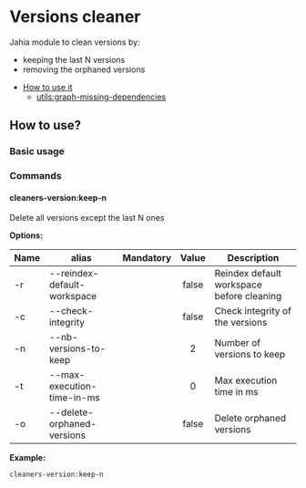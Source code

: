 # Versions cleaner
Jahia module to clean versions by: 
 - keeping the last N versions
 - removing the orphaned versions
 
* [How to use it](#how-to-use)
    * [utils:graph-missing-dependencies](#utils-graph-missing-dependencies)

## <a name="how-to-use"></a>How to use?

### Basic usage
### Commands
#### <a name="cleaners-version:keep-n"></a>cleaners-version:keep-n
Delete all versions except the last N ones

**Options:**

Name | alias | Mandatory | Value | Description
 --- | --- | :---: | :---: | ---
 -r | --reindex-default-workspace | | false | Reindex default workspace before cleaning
 -c | --check-integrity | | false | Check integrity of the versions
 -n | --nb-versions-to-keep | | 2 | Number of versions to keep
 -t | --max-execution-time-in-ms | | 0 | Max execution time in ms
 -o | --delete-orphaned-versions | | false | Delete orphaned versions


**Example:**

    cleaners-version:keep-n 

